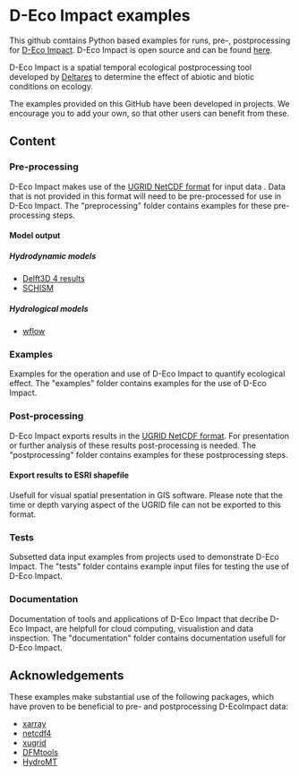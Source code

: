 # D-Eco Impact examples
This github comtains Python based examples for runs, pre-, postprocessing for [D-Eco Impact](https://www.deltares.nl/en/software-and-data/products/d-eco-impact). D-Eco Impact is open source and can be found [here](https://github.com/Deltares/D-EcoImpact).

D-Eco Impact is a spatial temporal ecological postprocessing tool developed by [Deltares](https://www.deltares.nl/en/software-and-data/products/d-eco-impact) to determine the effect of abiotic and biotic conditions on ecology.  

The examples provided on this GitHub have been developed in projects. We encourage you to add your own, so that other users can benefit from these.


## Content

### Pre-processing
D-Eco Impact makes use of the [UGRID NetCDF format](https://ugrid-conventions.github.io/ugrid-conventions/) for input data . Data that is not provided in this format will need to be pre-processed for use in D-Eco Impact. The "preprocessing" folder contains examples for these pre-processing steps.

#### Model output

##### Hydrodynamic models
* [Delft3D 4 results](https://www.deltares.nl/en/software-and-data/products/delft3d-4-suite)
* [SCHISM](https://ccrm.vims.edu/schismweb/)

##### Hydrological models
* [wflow](https://deltares.github.io/Wflow.jl)

### Examples
Examples for the operation and use of D-Eco Impact to quantify ecological effect. The "examples" folder contains examples for the use of D-Eco Impact.


### Post-processing
D-Eco Impact exports results in the [UGRID NetCDF format](https://ugrid-conventions.github.io/ugrid-conventions/). For presentation or further analysis of these results post-processing is needed. The "postprocessing" folder contains examples for these postprocessing steps.

#### Export results to ESRI shapefile
Usefull for visual spatial presentation in GIS software. Please note that the time or depth varying aspect of the UGRID file can not be exported to this format. 

### Tests
Subsetted data input examples from projects used to demonstrate D-Eco Impact. The "tests" folder contains example input files for testing the use of D-Eco Impact.

### Documentation
Documentation of tools and applications of D-Eco Impact that decribe D-Eco Impact, are helpfull for cloud computing, visualistion and data inspection. The "documentation" folder contains documentation usefull for D-Eco Impact.

## Acknowledgements
These examples make substantial use of the following packages, which have proven to be beneficial to pre- and postprocessing D-EcoImpact data:
* [xarray](https://docs.xarray.dev/)
* [netcdf4](https://unidata.github.io/netcdf4-python/)
* [xugrid](https://deltares.github.io/xugrid/)
* [DFMtools](https://deltares.github.io/dfm_tools/)
* [HydroMT](https://github.com/Deltares/hydromt)


